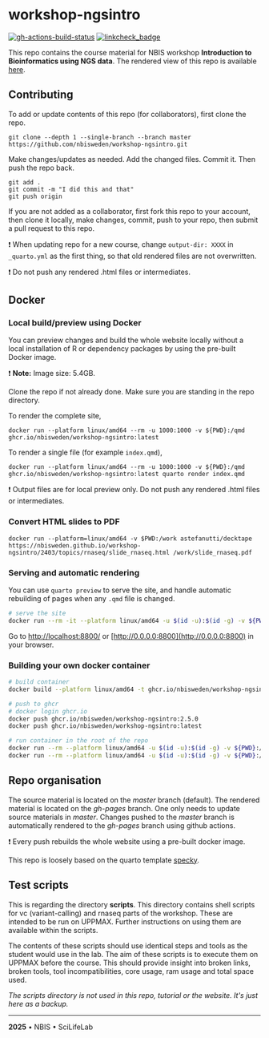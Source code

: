 # workshop-ngsintro  

[![gh-actions-build-status](https://github.com/nbisweden/workshop-ngsintro/workflows/build/badge.svg)](https://github.com/nbisweden/workshop-ngsintro/actions?workflow=build)  [![linkcheck_badge](https://github.com/nbisweden/workshop-ngsintro/workflows/linkcheck/badge.svg)](https://github.com/nbisweden/workshop-ngsintro/actions?workflow=linkcheck)  

This repo contains the course material for NBIS workshop **Introduction to Bioinformatics using NGS data**. The rendered view of this repo is available [here](https://nbisweden.github.io/workshop-ngsintro/).

## Contributing

To add or update contents of this repo (for collaborators), first clone the repo.

```
git clone --depth 1 --single-branch --branch master https://github.com/nbisweden/workshop-ngsintro.git
```

Make changes/updates as needed. Add the changed files. Commit it. Then push the repo back.

```
git add .
git commit -m "I did this and that"
git push origin
```

If you are not added as a collaborator, first fork this repo to your account, then clone it locally, make changes, commit, push to your repo, then submit a pull request to this repo.

:exclamation: When updating repo for a new course, change `output-dir: XXXX` in `_quarto.yml` 
as the first thing, so that old rendered files are not overwritten.

:exclamation: Do not push any rendered .html files or intermediates.

## Docker
### Local build/preview using Docker

You can preview changes and build the whole website locally without a local installation of R or dependency packages by using the pre-built Docker image.

:exclamation: **Note:** Image size: 5.4GB.

Clone the repo if not already done. Make sure you are standing in the repo directory.

To render the complete site,

```
docker run --platform linux/amd64 --rm -u 1000:1000 -v ${PWD}:/qmd ghcr.io/nbisweden/workshop-ngsintro:latest
```

To render a single file (for example `index.qmd`),

```
docker run --platform linux/amd64 --rm -u 1000:1000 -v ${PWD}:/qmd ghcr.io/nbisweden/workshop-ngsintro:latest quarto render index.qmd
```

:exclamation: Output files are for local preview only. Do not push any rendered .html files or intermediates.

### Convert HTML slides to PDF

```
docker run --platform=linux/amd64 -v $PWD:/work astefanutti/decktape https://nbisweden.github.io/workshop-ngsintro/2403/topics/rnaseq/slide_rnaseq.html /work/slide_rnaseq.pdf
```

### Serving and automatic rendering

You can use `quarto preview` to serve the site, and handle automatic rebuilding of pages when any `.qmd` file is changed.

```bash
# serve the site
docker run --rm -it --platform linux/amd64 -u $(id -u):$(id -g) -v ${PWD}:/qmd -p 8800:8800  ghcr.io/nbisweden/workshop-ngsintro:latest quarto preview --port 8800 --host 0.0.0.0
```

Go to [http://localhost:8800/](http://localhost:8800/) or [http://0.0.0.0:8800](http://0.0.0.0:8800) in your browser.

### Building your own docker container

```bash
# build container
docker build --platform linux/amd64 -t ghcr.io/nbisweden/workshop-ngsintro:2.5.0 -t ghcr.io/nbisweden/workshop-ngsintro:latest .

# push to ghcr
# docker login ghcr.io
docker push ghcr.io/nbisweden/workshop-ngsintro:2.5.0
docker push ghcr.io/nbisweden/workshop-ngsintro:latest

# run container in the root of the repo
docker run --rm --platform linux/amd64 -u $(id -u):$(id -g) -v ${PWD}:/qmd ghcr.io/nbisweden/workshop-ngsintro:latest
docker run --rm --platform linux/amd64 -u $(id -u):$(id -g) -v ${PWD}:/qmd ghcr.io/nbisweden/workshop-ngsintro:latest quarto render index.qmd
```

## Repo organisation

The source material is located on the *master* branch (default). The rendered material is located on the *gh-pages* branch. One only needs to update source materials in *master*. Changes pushed to the *master* branch is automatically rendered to the *gh-pages* branch using github actions.

:exclamation: Every push rebuilds the whole website using a pre-built docker image.

This repo is loosely based on the quarto template [specky](https://github.com/royfrancis/specky).

## Test scripts

This is regarding the directory **scripts**. This directory contains shell scripts for vc (variant-calling) and rnaseq parts of the workshop. These are intended to be run on UPPMAX. Further instructions on using them are available within the scripts.

The contents of these scripts should use identical steps and tools as the student would use in the lab. The aim of these scripts is to execute them on UPPMAX before the course. This should provide insight into broken links, broken tools, tool incompatibilities, core usage, ram usage and total space used.

*The scripts directory is not used in this repo, tutorial or the website. It's just here as a backup.*

---

**2025** • NBIS • SciLifeLab
